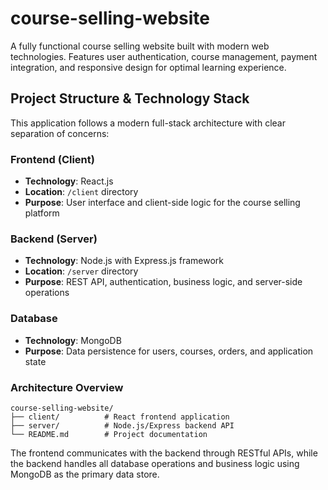 # course-selling-website

A fully functional course selling website built with modern web technologies. Features user authentication, course management, payment integration, and responsive design for optimal learning experience.

## Project Structure & Technology Stack

This application follows a modern full-stack architecture with clear separation of concerns:

### Frontend (Client)
- **Technology**: React.js
- **Location**: `/client` directory
- **Purpose**: User interface and client-side logic for the course selling platform

### Backend (Server)
- **Technology**: Node.js with Express.js framework
- **Location**: `/server` directory
- **Purpose**: REST API, authentication, business logic, and server-side operations

### Database
- **Technology**: MongoDB
- **Purpose**: Data persistence for users, courses, orders, and application state

### Architecture Overview
```
course-selling-website/
├── client/          # React frontend application
├── server/          # Node.js/Express backend API
└── README.md        # Project documentation
```

The frontend communicates with the backend through RESTful APIs, while the backend handles all database operations and business logic using MongoDB as the primary data store.

